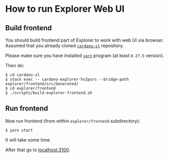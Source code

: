 # How to run Explorer Web UI

## Build frontend

You should build frontend part of Explorer to work with web UI via browser. Assumed that you already cloned [`cardano-sl`](https://github.com/input-output-hk/cardano-sl) repository.

Please make sure you have installed [`yarn`](https://yarnpkg.com/lang/en/docs/install/) program (at least `0.27.5` version).

Then do:

```
$ cd cardano-sl
$ stack exec -- cardano-explorer-hs2purs --bridge-path explorer/frontend/src/Generated/
$ cd explorer/frontend
$ ./scripts/build-explorer-frontend.sh
```

## Run frontend

Now run frontend (from within `explorer/frontend` subdirectory):

```
$ yarn start
```

It will take some time.

After that go to [localhost:3100](http://localhost:3100/).

